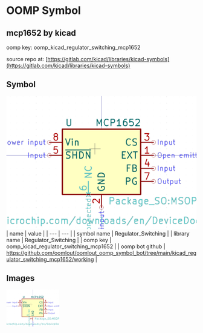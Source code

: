 # OOMP Symbol  
## mcp1652  by kicad  
  
oomp key: oomp_kicad_regulator_switching_mcp1652  
  
source repo at: [https://gitlab.com/kicad/libraries/kicad-symbols](https://gitlab.com/kicad/libraries/kicad-symbols)  
## Symbol  
  
[![working.png](working_600.png)](working.png)  
| name | value | 
| --- | --- | 
| symbol name | Regulator_Switching | 
| library name | Regulator_Switching | 
| oomp key | oomp_kicad_regulator_switching_mcp1652 | 
| oomp bot github | https://github.com/oomlout/oomlout_oomp_symbol_bot/tree/main/kicad_regulator_switching_mcp1652/working | 
## Images  
  
[![working.png](working_140.png)](working.png)  
